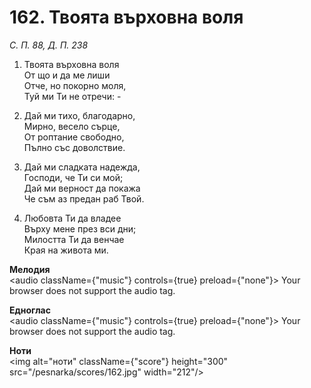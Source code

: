# 162. Твоята върховна воля

_С. П. 88, Д. П. 238_

1. Твоята върховна воля  
От що и да ме лиши  
Отче, но покорно моля,  
Туй ми Ти не отречи: -  

2. Дай ми тихо, благодарно,  
Мирно, весело сърце,  
От роптание свободно,  
Пълно със доволствие.  

3. Дай ми сладката надежда,  
Господи, че Ти си мой;  
Дай ми верност да покажа  
Че съм аз предан раб Твой.  

4. Любовта Ти да владее  
Върху мене през вси дни;  
Милостта Ти да венчае  
Края на живота ми.

**Мелодия**  
<audio className={"music"} controls={true} preload={"none"}>
    <source src="/pesnarka/mp3/162.mp3" type="audio/mpeg"/>
    Your browser does not support the audio tag.
</audio>

**Едноглас**  
<audio className={"music"} controls={true} preload={"none"}>
    <source src="/pesnarka/transp/162.mp3" type="audio/mpeg"/>
    Your browser does not support the audio tag.
</audio>

**Ноти**  
<img alt="ноти" className={"score"} height="300" src="/pesnarka/scores/162.jpg" width="212"/>
